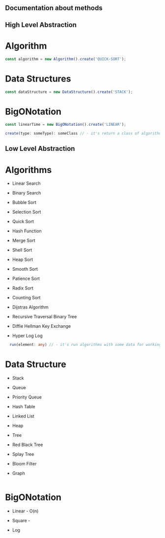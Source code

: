 ## Documentation about methods

## High Level Abstraction

# Algorithm

```ts
const algorithm = new Algorithm().create('QUICK-SORT');
```

# Data Structures

```ts
const dataStructure = new DataStructure().create('STACK');
```

# BigONotation

```ts
const linearTime = new BigONotation().create('LINEAR');
```

```ts
create(type: someType): someClass // - it's return a class of algorithm/data-structure/bigONotation, which you want to use
```

## Low Level Abstraction

# Algorithms

- Linear Search

- Binary Search

- Bubble Sort

- Selection Sort

- Quick Sort

- Hash Function

- Merge Sort

- Shell Sort

- Heap Sort

- Smooth Sort

- Patience Sort

- Radix Sort

- Counting Sort

- Dijstras Algorithm

- Recursive Traversal Binary Tree

- Diffie Hellman Key Exchange

- Hyper Log Log

```ts
  run(element: any) // - it's run algorithms with some data for working it: array / object;
```

# Data Structure

- Stack

- Queue

- Priority Queue

- Hash Table

- Linked List

- Heap

- Tree

- Red Black Tree

- Splay Tree

- Bloom Filter

- Graph

```ts

```

# BigONotation

- Linear - O(n)

- Square -

- Log
